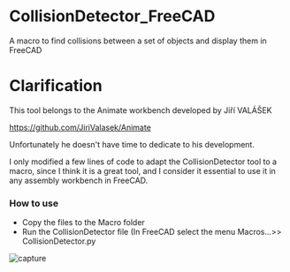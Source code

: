 # CollisionDetector_FreeCAD
A macro to find collisions between a set of objects and display them in FreeCAD

# Clarification
This tool belongs to the Animate workbench developed by Jiří VALÁŠEK

https://github.com/JiriValasek/Animate

Unfortunately he doesn't have time to dedicate to his development.

I only modified a few lines of code to adapt the CollisionDetector tool to a macro, since I think it is a great tool, and I consider it essential to use it in any assembly workbench in FreeCAD.

### How to use

- Copy the files to the Macro folder
- Run the CollisionDetector file (In FreeCAD select the menu Macros...>> CollisionDetector.py

![capture](https://github.com/andesfreedesign/CollisionDetector_FreeCAD/blob/main/collisions.gif)
